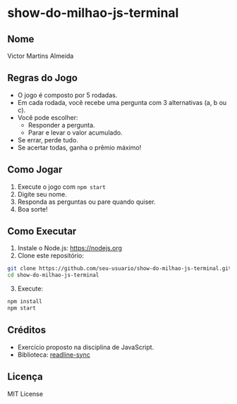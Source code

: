 # show-do-milhao-js-terminal

## Nome 
Victor Martins Almeida

## Regras do Jogo

- O jogo é composto por 5 rodadas.
- Em cada rodada, você recebe uma pergunta com 3 alternativas (a, b ou c).
- Você pode escolher:
  - Responder a pergunta.
  - Parar e levar o valor acumulado.
- Se errar, perde tudo.
- Se acertar todas, ganha o prêmio máximo!

## Como Jogar

1. Execute o jogo com `npm start`
2. Digite seu nome.
3. Responda as perguntas ou pare quando quiser.
4. Boa sorte!

## Como Executar

1. Instale o Node.js: https://nodejs.org
2. Clone este repositório:
```bash
git clone https://github.com/seu-usuario/show-do-milhao-js-terminal.git
cd show-do-milhao-js-terminal
```
3. Execute:
```bash
npm install
npm start
```

## Créditos

- Exercício proposto na disciplina de JavaScript.
- Biblioteca: [readline-sync](https://www.npmjs.com/package/readline-sync)

## Licença

MIT License

